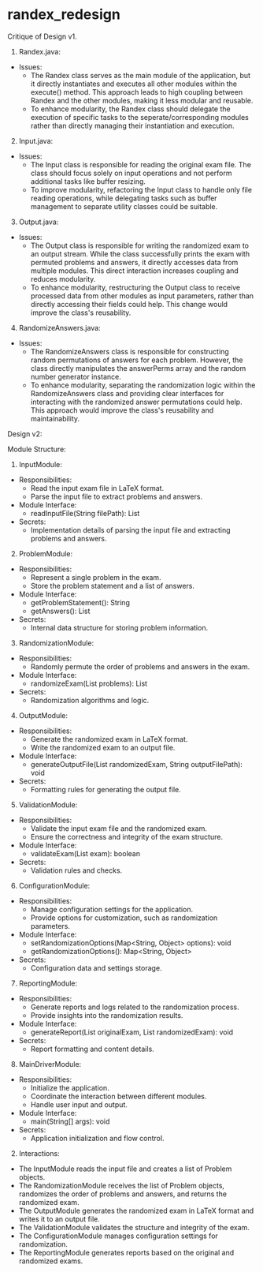 # randex_redesign
Critique of Design v1.
1. Randex.java:

- Issues:
    - The Randex class serves as the main module of the application, but it directly instantiates and executes all other modules within the execute() method. This approach leads to high coupling between Randex and the other modules, making it less modular and reusable.
    - To enhance modularity, the Randex class should delegate the execution of specific tasks to the seperate/corresponding modules rather than directly managing their instantiation and execution.

2. Input.java:

- Issues:
    - The Input class is responsible for reading the original exam file. The class should focus solely on input operations and not perform additional tasks like buffer resizing.
    - To improve modularity, refactoring the Input class to handle only file reading operations, while delegating tasks such as buffer management to separate utility classes could be suitable.

3. Output.java:

- Issues:
    - The Output class is responsible for writing the randomized exam to an output stream. While the class successfully prints the exam with permuted problems and answers, it directly accesses data from multiple modules. This direct interaction increases coupling and reduces modularity.
    - To enhance modularity, restructuring the Output class to receive processed data from other modules as input parameters, rather than directly accessing their fields could help. This change would improve the class's reusability.

4. RandomizeAnswers.java:

- Issues:
    - The RandomizeAnswers class is responsible for constructing random permutations of answers for each problem. However, the class directly manipulates the answerPerms array and the random number generator instance.
    - To enhance modularity, separating the randomization logic within the RandomizeAnswers class and providing clear interfaces for interacting with the randomized answer permutations could help. This approach would improve the class's reusability and maintainability.

Design v2:

Module Structure:

1. InputModule:

- Responsibilities:
    - Read the input exam file in LaTeX format.
    - Parse the input file to extract problems and answers.
- Module Interface:
    - readInputFile(String filePath): List<Problem>
- Secrets:
    - Implementation details of parsing the input file and extracting problems and answers.

2. ProblemModule:

- Responsibilities:
    - Represent a single problem in the exam.
    - Store the problem statement and a list of answers.
- Module Interface:
    - getProblemStatement(): String
    - getAnswers(): List<String>
- Secrets:
    - Internal data structure for storing problem information.

3. RandomizationModule:

- Responsibilities:
    - Randomly permute the order of problems and answers in the exam.
- Module Interface:
    - randomizeExam(List<Problem> problems): List<Problem>
- Secrets:
    - Randomization algorithms and logic.

4. OutputModule:

- Responsibilities:
    - Generate the randomized exam in LaTeX format.
    - Write the randomized exam to an output file.
- Module Interface:
    - generateOutputFile(List<Problem> randomizedExam, String outputFilePath): void
- Secrets:
    - Formatting rules for generating the output file.

5. ValidationModule:

- Responsibilities:
    - Validate the input exam file and the randomized exam.
    - Ensure the correctness and integrity of the exam structure.
- Module Interface:
    - validateExam(List<Problem> exam): boolean
- Secrets:
    - Validation rules and checks.

6. ConfigurationModule:

- Responsibilities:
    - Manage configuration settings for the application.
    - Provide options for customization, such as randomization parameters.
- Module Interface:
    - setRandomizationOptions(Map<String, Object> options): void
    - getRandomizationOptions(): Map<String, Object>
- Secrets:
    - Configuration data and settings storage.

7. ReportingModule:

- Responsibilities:
    - Generate reports and logs related to the randomization process.
    - Provide insights into the randomization results.
- Module Interface:
    - generateReport(List<Problem> originalExam, List<Problem> randomizedExam): void
- Secrets:
    - Report formatting and content details.

8. MainDriverModule:

- Responsibilities:
    - Initialize the application.
    - Coordinate the interaction between different modules.
    - Handle user input and output.
- Module Interface:
    - main(String[] args): void
- Secrets:
    - Application initialization and flow control.
    
2. Interactions:

- The InputModule reads the input file and creates a list of Problem objects.
- The RandomizationModule receives the list of Problem objects, randomizes the order of problems and answers, and returns the randomized exam.
- The OutputModule generates the randomized exam in LaTeX format and writes it to an output file.
- The ValidationModule validates the structure and integrity of the exam.
- The ConfigurationModule manages configuration settings for randomization.
- The ReportingModule generates reports based on the original and randomized exams.